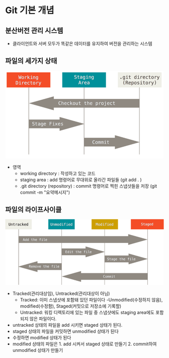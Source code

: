 # Git 기본 개념

## 분산버전 관리 시스템
- 클라이언트와 서버 모두가 똑같은 데이터를 유지하여 버전을 관리하는 시스템

## 파일의 세가지 상태
![areas](../assets/areas.png)
- 영역
    - working directory : 작성하고 있는 코드
    - staging area : add 명령어로 무대위로 올라간 파일들 (git add . )
    - .git directory (repository) : commit 명령어로 찍힌 스냅샷들을 저장 (git commit -m "요약메시지")

## 파일의 라이프사이클
![라이프사이클](../assets/lifecycle.png)
- Tracked(관리대상임), Untracked(관리대상이 아님)
    - Tracked: 이미 스냅샷에 포함돼 있던 파일이다
        -Unmodified(수정하지 않음), modified(수정함), Staged(커밋으로 저장소에 기록할) 
    - Untracked: 워킹 디렉토리에 있는 파일 중 스냅샷에도 staging area에도 포함되지 않은 파일이다.
- untracked 상태의 파일을 add 시키면 staged 상태가 된다. 
- staged 상태의 파일을 커밋하면 unmodified 상태가 된다
- 수정하면 modified 상태가 된다
- modified 상태의 파일은 1. add 시켜서 staged 상태로 만들기 2. commit하여 unmodified 상태가 만들기